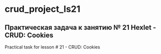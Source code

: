# crud_project_ls21

## Практическая задача к занятию № 21 Hexlet - CRUD: Cookies

Practical task for lesson # 21 - CRUD: Cookies